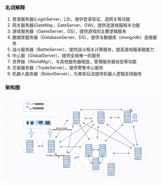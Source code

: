 ### 名词解释
1. 登录服务器(LoginServer，LS)，提供登录验证、选网关等功能
2. 网关服务器(GateWay，GateServer，GW)，提供选游戏服相关功能
3. 游戏服务器（GameServer，GS），提供游戏的主要逻辑服务
4. 数据库服务器（DatabaseServer，DS），提供与数据库（mongodb）连接服务
5. 战斗服务器（BattleServer），提供战斗相关计算服务，提高游戏服承载能力
6. 中心服（GlobalServer），提供全局唯一的服务
7. 世界服（WorldMgr），与其他服务器相连，管理服务器状态等功能
8. 交易服务器（TradeServer），提供寄售中心服务
9. 机器人服务器（RobotServer），为某些玩法提供机器人逻辑支持服务

### 架构图
![image](https://github.com/AstroHiz/game/blob/master/server/doc/server.png)
